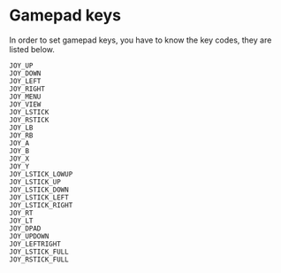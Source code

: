 # Gamepad keys
In order to set gamepad keys, you have to know the key codes, they are listed below.
```
JOY_UP
JOY_DOWN
JOY_LEFT
JOY_RIGHT
JOY_MENU
JOY_VIEW
JOY_LSTICK
JOY_RSTICK
JOY_LB
JOY_RB
JOY_A
JOY_B
JOY_X
JOY_Y
JOY_LSTICK_LOWUP
JOY_LSTICK_UP
JOY_LSTICK_DOWN
JOY_LSTICK_LEFT
JOY_LSTICK_RIGHT
JOY_RT
JOY_LT
JOY_DPAD
JOY_UPDOWN
JOY_LEFTRIGHT
JOY_LSTICK_FULL
JOY_RSTICK_FULL
```